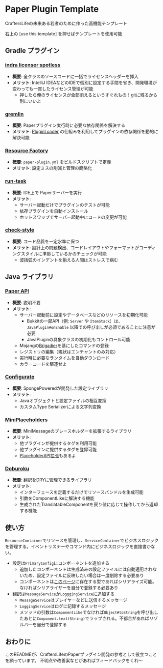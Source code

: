 # Paper Plugin Template
CraftersLifeの未来ある若者のために作った高機能テンプレート

右上の [use this template\] を押せばテンプレートを使用可能

## Gradle プラグイン

### [indra licenser spotless](https://github.com/KyoriPowered/indra/wiki/indra-licenser-spotless)

- **概要**: 全クラスのソースコードに一括でライセンスヘッダーを挿入
- **メリット**: IntelliJ IDEAなどのIDEで個別に設定する手間を省き、開発環境が変わっても一貫したライセンス管理が可能
  - 押したら俺のライセンスが全部消えるというすぐれもの！gitに残るから別にいいよ

### [gremlin](https://github.com/jpenilla/gremlin)

- **概要**: Paperプラグイン実行時に必要な依存関係を解決する
- **メリット**: [PluginLoader](https://docs.papermc.io/paper/dev/getting-started/paper-plugins#loaders) の仕組みを利用してプラグインの依存関係を動的に解決可能

### [Resource Factory](https://github.com/jpenilla/resource-factory)

- **概要**: `paper-plugin.yml` をビルドスクリプトで定義
- **メリット**: 設定ミスの削減と管理の簡略化

### [run-task](https://github.com/jpenilla/run-task)

- **概要**: IDE上で Paperサーバーを実行
- **メリット**:
  - サーバー起動だけでプラグインのテストが可能
  - 依存プラグインを自動インストール
  - ホットスワップでサーバー起動中にコードの変更が可能

### [check-style](https://docs.gradle.org/current/userguide/checkstyle_plugin.html)

- **概要**: コード品質を一定水準に保つ
- **メリット**: 設計上の問題検出、コードレイアウトやフォーマットがコーディングスタイルに準拠しているかのチェックが可能
  - 波括弧のインデントを揃える人間はストレスで病む

## Java ライブラリ

### [Paper API](https://docs.papermc.io/paper/dev/getting-started/paper-plugins)

- **概要**: 説明不要
- **メリット**:
  - サーバー起動前に設定やデータベースなどのリソースを初期化可能
    - Bukkitの一部API（例: `Server` や `ItemStack`）は、 `JavaPlugin#onEnable` 以降での呼び出しが必須であることに注意が必要
    - JavaPluginの具象クラスの初期化もコントロール可能
  - Mojangの[Brigadier](https://github.com/Mojang/brigadier)を基にしたコマンドの登録
  - レジストリの編集（現状はエンチャントのみ対応）
  - 実行時に必要なランタイムを自動ダウンロード
  - カラーコードを駆逐せよ

### [Configurate](https://github.com/SpongePowered/Configurate?tab=readme-ov-file)

- **概要**: SpongePoweredが開発した設定ライブラリ
- **メリット**:
  - Javaオブジェクトと設定ファイルの相互変換
  - カスタムType Serializerによる文字列変換

### [MiniPlaceholders](https://github.com/MiniPlaceholders/MiniPlaceholders)

- **概要**: MiniMessageのプレースホルダーを拡張するライブラリ 
- **メリット**:
  - 他プラグインが提供するタグを利用可能
  - 他プラグインに提供するタグを登録可能
  - [PlaceholderAPI拡張](https://modrinth.com/plugin/miniplaceholders-placeholderapi-expansion)もあるよ

### [Doburoku](https://github.com/NamiUni/doburoku)

- **概要**: 翻訳をDRYに管理できるライブラリ
- **メリット**:
    - インターフェースを定義するだけでリソースバンドルを生成可能
    - 引数をComponentLikeに解決する機能
    - 生成されたTranslatableComponentを戻り値に応じて操作してから返却する機能

## 使い方

`ResourceContainer`でリソースを管理し、`ServiceContainer`でビジネスロジックを管理する。イベントリスナーやコマンド内にビジネスロジックを直接書かない。

- 設定は`PrimaryConfig`にコンポーネントを追加する
  - 追加したコンポーネントは生成済みの設定ファイルには自動適用されないため、設定ファイルに反映したい場合は一度削除する必要あり
  - コンポーネントは[このページ](https://github.com/SpongePowered/Configurate/wiki/Type-Serializers)に存在する型であればシリアライズ可能。なければシリアライザーを自分で登録する必要あり
- 翻訳は`MessageService`か`LogggingService`に追加する
  - `MessageService`はプレイヤーなどに送信するメッセージ
  - `LoggingService`はログに記録するメッセージ
  - メソッドの引数は`ComponentLike`でなければ`Object#toString`を呼び出したあとに`Component.text(String)`でラップされる。不都合があればリゾルバ―を自分で登録する

## おわりに

このREADMEが、CraftersLifeのPaperプラグイン開発の参考として役立つことを願っています。
不明点や改善案などがあればフィードバックをくれ～
